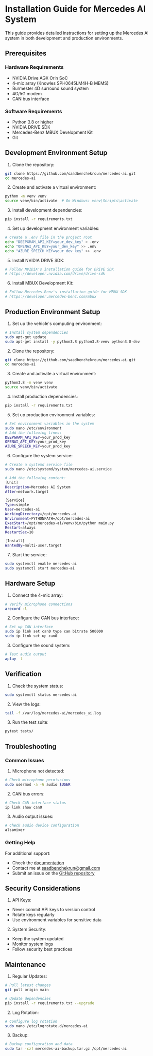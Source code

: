 # Installation Guide for Mercedes AI System

This guide provides detailed instructions for setting up the Mercedes AI system in both development and production environments.

## Prerequisites

### Hardware Requirements
- NVIDIA Drive AGX Orin SoC
- 4-mic array (Knowles SPH0645LM4H-B MEMS)
- Burmester 4D surround sound system
- 4G/5G modem
- CAN bus interface

### Software Requirements
- Python 3.8 or higher
- NVIDIA DRIVE SDK
- Mercedes-Benz MBUX Development Kit
- Git

## Development Environment Setup

1. Clone the repository:
```bash
git clone https://github.com/saadbenchekroun/mercedes-ai.git
cd mercedes-ai
```

2. Create and activate a virtual environment:
```bash
python -m venv venv
source venv/bin/activate  # On Windows: venv\Scripts\activate
```

3. Install development dependencies:
```bash
pip install -r requirements.txt
```

4. Set up development environment variables:
```bash
# Create a .env file in the project root
echo "DEEPGRAM_API_KEY=your_dev_key" > .env
echo "OPENAI_API_KEY=your_dev_key" >> .env
echo "AZURE_SPEECH_KEY=your_dev_key" >> .env
```

5. Install NVIDIA DRIVE SDK:
```bash
# Follow NVIDIA's installation guide for DRIVE SDK
# https://developer.nvidia.com/drive/drive-sdk
```

6. Install MBUX Development Kit:
```bash
# Follow Mercedes-Benz's installation guide for MBUX SDK
# https://developer.mercedes-benz.com/mbux
```

## Production Environment Setup

1. Set up the vehicle's computing environment:
```bash
# Install system dependencies
sudo apt-get update
sudo apt-get install -y python3.8 python3.8-venv python3.8-dev
```

2. Clone the repository:
```bash
git clone https://github.com/saadbenchekroun/mercedes-ai.git
cd mercedes-ai
```

3. Create and activate a virtual environment:
```bash
python3.8 -m venv venv
source venv/bin/activate
```

4. Install production dependencies:
```bash
pip install -r requirements.txt
```

5. Set up production environment variables:
```bash
# Set environment variables in the system
sudo nano /etc/environment
# Add the following lines:
DEEPGRAM_API_KEY=your_prod_key
OPENAI_API_KEY=your_prod_key
AZURE_SPEECH_KEY=your_prod_key
```

6. Configure the system service:
```bash
# Create a systemd service file
sudo nano /etc/systemd/system/mercedes-ai.service

# Add the following content:
[Unit]
Description=Mercedes AI System
After=network.target

[Service]
Type=simple
User=mercedes-ai
WorkingDirectory=/opt/mercedes-ai
Environment=PYTHONPATH=/opt/mercedes-ai
ExecStart=/opt/mercedes-ai/venv/bin/python main.py
Restart=always
RestartSec=10

[Install]
WantedBy=multi-user.target
```

7. Start the service:
```bash
sudo systemctl enable mercedes-ai
sudo systemctl start mercedes-ai
```

## Hardware Setup

1. Connect the 4-mic array:
```bash
# Verify microphone connections
arecord -l
```

2. Configure the CAN bus interface:
```bash
# Set up CAN interface
sudo ip link set can0 type can bitrate 500000
sudo ip link set up can0
```

3. Configure the sound system:
```bash
# Test audio output
aplay -l
```

## Verification

1. Check the system status:
```bash
sudo systemctl status mercedes-ai
```

2. View the logs:
```bash
tail -f /var/log/mercedes-ai/mercedes_ai.log
```

3. Run the test suite:
```bash
pytest tests/
```

## Troubleshooting

### Common Issues

1. Microphone not detected:
```bash
# Check microphone permissions
sudo usermod -a -G audio $USER
```

2. CAN bus errors:
```bash
# Check CAN interface status
ip link show can0
```

3. Audio output issues:
```bash
# Check audio device configuration
alsamixer
```

### Getting Help

For additional support:
- Check the [documentation](docs/)
- Contact me at saadbenchekrun@gmail.com
- Submit an issue on the [GitHub repository](https://github.com/saadbenchekroun/mercedes-ai/issues)

## Security Considerations

1. API Keys:
- Never commit API keys to version control
- Rotate keys regularly
- Use environment variables for sensitive data

2. System Security:
- Keep the system updated
- Monitor system logs
- Follow security best practices

## Maintenance

1. Regular Updates:
```bash
# Pull latest changes
git pull origin main

# Update dependencies
pip install -r requirements.txt --upgrade
```

2. Log Rotation:
```bash
# Configure log rotation
sudo nano /etc/logrotate.d/mercedes-ai
```

3. Backup:
```bash
# Backup configuration and data
sudo tar -czf mercedes-ai-backup.tar.gz /opt/mercedes-ai
``` 
